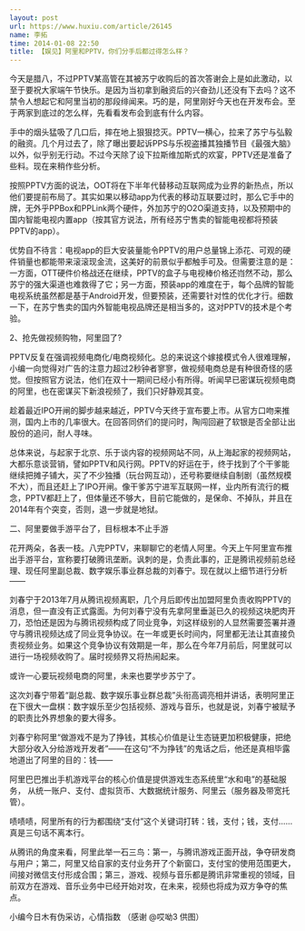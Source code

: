 ```yaml
---
layout: post
url: https://www.huxiu.com/article/26145
name: 李拓
time: 2014-01-08 22:50
title: 【娱见】阿里和PPTV，你们分手后都过得怎么样？
---
```

今天是腊八，不过PPTV某高管在其被苏宁收购后的首次答谢会上是如此激动，以至于要祝大家端午节快乐。是因为当初拿到融资后的兴奋劲儿还没有下去吗？这不禁令人想起它和阿里当初的那段绯闻来。巧的是，阿里刚好今天也在开发布会。至于两家到底过的怎么样，先看看发布会到底有什么内容。

手中的烟头猛吸了几口后，摔在地上狠狠捻灭。PPTV一横心，拉来了苏宁与弘毅的融资。几个月过去了，除了曝出要起诉PPS与乐视盗播其独播节目《最强大脑》以外，似乎别无行动。不过今天除了设下拉斯维加斯式的欢宴，PPTV还是准备了些料。现在来稍作些分析。

按照PPTV方面的说法，OOT将在下半年代替移动互联网成为业界的新热点，所以他们要提前布局了。其实如果以移动app为代表的移动互联要过时，那么它手中的牌，无外乎PPBox和PPLink两个硬件，外加苏宁的O2O渠道支持，以及预期中的国内智能电视内置app（按其官方说法，所有经苏宁售卖的智能电视都将预装PPTV的app）。

优势自不待言：电视app的巨大安装量能令PPTV的用户总量锦上添花、可观的硬件销量也都能带来滚滚现金流，这美好的前景似乎都触手可及。但需要注意的是：一方面，OTT硬件价格战还在继续，PPTV的盒子与电视棒价格还岿然不动，那么苏宁的强大渠道也难救得了它；另一方面，预装app的难度在于，每个品牌的智能电视系统虽然都是基于Android开发，但要预装，还需要针对性的优化才行。细数一下，在苏宁售卖的国内外智能电视品牌还是相当多的，这对PPTV的技术是个考验。

2、抢先做视频购物，阿里囧了?

PPTV反复在强调视频电商化/电商视频化。总的来说这个嫁接模式令人很难理解，小编一向觉得对广告的注意力超过2秒钟者寥寥，做视频电商总是有种很奇怪的感觉。但按照官方说法，他们在双十一期间已经小有所得。听闻早已密谋玩视频电商的阿里，也在密谋买下新浪视频了，我们只好静观其变。

趁着最近IPO开闸的脚步越来越近，PPTV今天终于宣布要上市。从官方口吻来推测，国内上市的几率很大。在回答同侪们的提问时，陶闯回避了软银是否全部让出股份的追问，耐人寻味。

总体来说，与起家于北京、乐于谈内容的视频网站不同，从上海起家的视频网站，大都乐意谈营销，譬如PPTV和风行网。PPTV的好运在于，终于找到了个干爹能继续把摊子铺大，买了不少独播（玩台网互动），还号称要继续自制剧（虽然规模不大），而且还赶上了IPO开闸。像干爹苏宁进军互联网一样，业内所有流行的概念，PPTV都赶上了，但体量还不够大，目前它能做的，是保命、不掉队，并且在2014年有个突变，否则，退一步就是地狱。

二、阿里要做手游平台了，目标根本不止手游

花开两朵，各表一枝。八完PPTV，来聊聊它的老情人阿里。今天上午阿里宣布推出手游平台，宣称要打破腾讯垄断。讽刺的是，负责此事的，正是腾讯视频前总经理、现任阿里副总裁、数字娱乐事业群总裁的刘春宁。现在就以上细节进行分析——

刘春宁于2013年7月从腾讯视频离职，几个月后即传出加盟阿里负责收购PPTV的消息，但一直没有正式露面。为何刘春宁没有先拿阿里垂涎已久的视频这块肥肉开刀，恐怕还是因为与腾讯视频构成了同业竞争，刘这样级别的人显然需要签署并遵守与腾讯视频达成了同业竞争协议。在一年或更长时间内，阿里都无法让其直接负责视频业务。如果这个竞争协议有效期是一年，那么在今年7月前后，阿里就可以进行一场视频收购了。届时视频界又将热闹起来。

或许一心要玩视频电商的阿里，未来也要学步苏宁了。

这次刘春宁带着“副总裁、数字娱乐事业群总裁”头衔高调亮相并讲话，表明阿里正在下很大一盘棋：数字娱乐至少包括视频、游戏与音乐，也就是说，刘春宁被赋予的职责比外界想象的要大得多。

刘春宁称阿里“做游戏不是为了挣钱，其核心价值是让生态链更加积极健康，把绝大部分收入分给游戏开发者”——在这句“不为挣钱”的鬼话之后，他还是真相毕露地道出了阿里的目的：钱——

阿里巴巴推出手机游戏平台的核心价值是提供游戏生态系统里“水和电”的基础服务， 从统一账户、支付、虚拟货币、大数据统计服务、阿里云（服务器及带宽托管）。

啧啧啧，阿里所有的行为都围绕“支付”这个关键词打转：钱，支付；钱，支付……真是三句话不离本行。

从腾讯的角度来看，阿里此举一石三鸟：第一，与腾讯游戏正面开战，争夺研发商与用户；第二，阿里又给自家的支付业务开了个新窗口，支付宝的使用范围更大，间接对微信支付形成合围；第三，游戏、视频与音乐都是腾讯非常重视的领域，目前双方在游戏、音乐业务中已经开始对攻，在未来，视频也将成为双方争夺的焦点。

小编今日木有伪采访，心情指数 （感谢 @哎呦3 供图）

